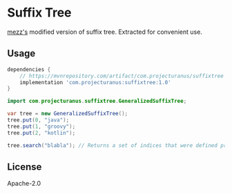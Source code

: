 # Suffix Tree

[mezz's](https://github.com/mezz/JustEnoughItems/tree/1.12/src/main/java/mezz/jei/suffixtree) modified version of suffix tree. Extracted for convenient use.

## Usage

```groovy
dependencies {
    // https://mvnrepository.com/artifact/com.projecturanus/suffixtree
    implementation 'com.projecturanus:suffixtree:1.0'
}
```

```java
import com.projecturanus.suffixtree.GeneralizedSuffixTree;

var tree = new GeneralizedSuffixTree();
tree.put(0, "java");
tree.put(1, "groovy");
tree.put(2, "kotlin");

tree.search("blabla"); // Returns a set of indices that were defined previously
```

## License

Apache-2.0
